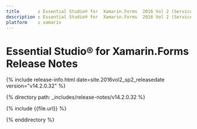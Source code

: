 ```yaml
---
title       : Essential Studio® for  Xamarin.Forms  2016 Vol 2 (Service Pack 2) Release Notes
description : Essential Studio® for  Xamarin.Forms  2016 Vol 2 (Service Pack 2) Release Notes
platform    : xamarin
---
```


# Essential Studio® for Xamarin.Forms Release Notes

{% include release-info.html date=site.2016vol2_sp2_releasedate version="v14.2.0.32" %} 

{% directory path: _includes/release-notes/v14.2.0.32 %}

{% include {{file.url}} %}

{% enddirectory %}